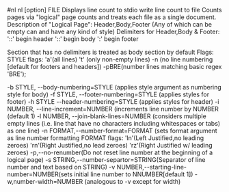 #nl
nl [option] FILE
Displays line count to stdio write line count to file
Counts pages via "logical" page counts and treats each file as a single document.
Description of "Logical Page": 
Header,Body,Footer (Any of which can be empty can and have any kind of style)
Delimiters for Header,Body & Footer:
'\:\:\' begin header
'\:\:' begin body
'\:' begin footer

Section that has no delimiters is treated as body section by default
Flags:
STYLE flags: 'a'(all lines) 't' (only non-empty lines) -n (no line numbering [default for
footers and headers]) -pBRE(number lines matching basic regex 'BRE');

-b STYLE, --body-numbering=STYLE (applies style argument as numbering style for body)
-f STYLE, --footer-numbering=STYLE (applies styles for footer)
-h STYLE --header-numbering=STYLE (applies styles for header)
-i NUMBER, --line-increment=NUMBER (increments line number by NUMBER (default 1)
-l NUMBER, --join-blank-lines=NUMBER (considers multiple empty lines (i.e. line that have no
characters including whitespaces or tabs) as one line)
-n FORMAT,--number-format=FORMAT (sets format argument as line number formatting
FORMAT flags: 'ln'(Left Justified,no leading zeroes) 'rn'(Right Justified,no lead zeroes)
'rz'(Right Justified w/ leading zeroes)
-p,--no-renumber(Do not reset line number at the beginning of a logical page)
-s STRING,--number-separtor=STRING(Separator of line number and text based on STRING)
-v NUMBER,--starting-line-number=NUMBER(sets initial line number to NNUMBER[default 1])
-w,number-width=NUMBER (analogous to -v except for width)
